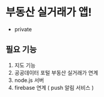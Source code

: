 # 부동산 실거래가 앱!
- private

## 필요 기능
1. 지도 기능
2. 공공데이터 포털 부동산 실거래가 연계
3. node.js 서버
4. firebase 연계 ( push 알림 서비스 )
